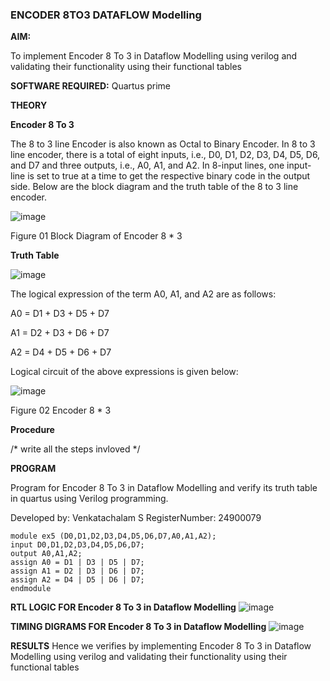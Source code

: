 ### ENCODER 8TO3 DATAFLOW Modelling

**AIM:**

To implement  Encoder 8 To 3 in Dataflow Modelling using verilog and validating their functionality using their functional tables

**SOFTWARE REQUIRED:** Quartus prime

**THEORY**

**Encoder 8 To 3**

The 8 to 3 line Encoder is also known as Octal to Binary Encoder. In 8 to 3 line encoder, there is a total of eight inputs, i.e., D0, D1, D2, D3, D4, D5, D6, and D7 and three outputs, i.e., A0, A1, and A2. In 8-input lines, one input-line is set to true at a time to get the respective binary code in the output side. Below are the block diagram and the truth table of the 8 to 3 line encoder.

![image](https://github.com/naavaneetha/ENCODER8TO3DATAFLOW/assets/154305477/0bc242c1-eb9e-4c47-afe5-30428470efc3)

Figure 01  Block Diagram of Encoder 8 * 3

**Truth Table**

![image](https://github.com/naavaneetha/ENCODER8TO3DATAFLOW/assets/154305477/35496b14-ae6e-4cd1-9abd-d6736b576575)

The logical expression of the term A0, A1, and A2 are as follows:

A0 = D1 + D3 + D5 + D7

A1 = D2 + D3 + D6 + D7

A2 = D4 + D5 + D6 + D7

Logical circuit of the above expressions is given below:

![image](https://github.com/naavaneetha/ENCODER8TO3DATAFLOW/assets/154305477/95acaee6-c873-4c75-89eb-ef09fb158053)

Figure 02  Encoder 8 * 3

**Procedure**

/* write all the steps invloved */

**PROGRAM**

Program for Encoder 8 To 3 in Dataflow Modelling and verify its truth table in quartus using Verilog programming. 

Developed by: Venkatachalam S RegisterNumber: 24900079

```
module ex5 (D0,D1,D2,D3,D4,D5,D6,D7,A0,A1,A2);
input D0,D1,D2,D3,D4,D5,D6,D7;
output A0,A1,A2;
assign A0 = D1 | D3 | D5 | D7;
assign A1 = D2 | D3 | D6 | D7;
assign A2 = D4 | D5 | D6 | D7;
endmodule 
```

**RTL LOGIC FOR Encoder 8 To 3 in Dataflow Modelling**
![image](https://github.com/user-attachments/assets/dca9e8da-159d-49c4-900c-2f5b5ff0be59)


**TIMING DIGRAMS FOR Encoder 8 To 3 in Dataflow Modelling**
![image](https://github.com/user-attachments/assets/97d4b28b-9c63-4414-9b69-b53ce2eedaf9)


**RESULTS**
Hence we verifies by implementing Encoder 8 To 3 in Dataflow Modelling using verilog and validating their functionality using their functional tables



